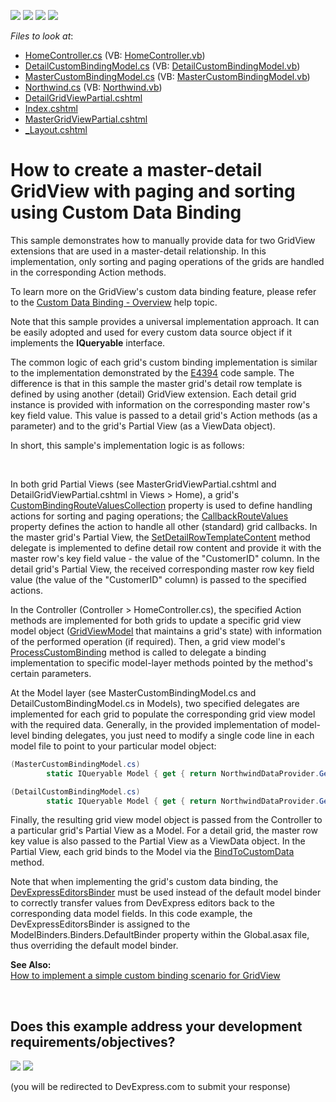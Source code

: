 <!-- default badges list -->
![](https://img.shields.io/endpoint?url=https://codecentral.devexpress.com/api/v1/VersionRange/128551320/14.1.3%2B)
[![](https://img.shields.io/badge/Open_in_DevExpress_Support_Center-FF7200?style=flat-square&logo=DevExpress&logoColor=white)](https://supportcenter.devexpress.com/ticket/details/E4398)
[![](https://img.shields.io/badge/📖_How_to_use_DevExpress_Examples-e9f6fc?style=flat-square)](https://docs.devexpress.com/GeneralInformation/403183)
[![](https://img.shields.io/badge/💬_Leave_Feedback-feecdd?style=flat-square)](#does-this-example-address-your-development-requirementsobjectives)
<!-- default badges end -->
<!-- default file list -->
*Files to look at*:

* [HomeController.cs](./CS/Example/Controllers/HomeController.cs) (VB: [HomeController.vb](./VB/Example/Controllers/HomeController.vb))
* [DetailCustomBindingModel.cs](./CS/Example/Models/DetailCustomBindingModel.cs) (VB: [DetailCustomBindingModel.vb](./VB/Example/Models/DetailCustomBindingModel.vb))
* [MasterCustomBindingModel.cs](./CS/Example/Models/MasterCustomBindingModel.cs) (VB: [MasterCustomBindingModel.vb](./VB/Example/Models/MasterCustomBindingModel.vb))
* [Northwind.cs](./CS/Example/Models/Northwind.cs) (VB: [Northwind.vb](./VB/Example/Models/Northwind.vb))
* [DetailGridViewPartial.cshtml](./CS/Example/Views/Home/DetailGridViewPartial.cshtml)
* [Index.cshtml](./CS/Example/Views/Home/Index.cshtml)
* [MasterGridViewPartial.cshtml](./CS/Example/Views/Home/MasterGridViewPartial.cshtml)
* [_Layout.cshtml](./CS/Example/Views/Shared/_Layout.cshtml)
<!-- default file list end -->
# How to create a master-detail GridView with paging and sorting using Custom Data Binding


<p>This sample demonstrates how to manually provide data for two GridView extensions that are used in a master-detail relationship. In this implementation, only sorting and paging operations of the grids are handled in the corresponding Action methods.</p><p>To learn more on the GridView's custom data binding feature, please refer to the <a href="http://documentation.devexpress.com/#AspNet/CustomDocument14374"><u>Custom Data Binding - Overview</u></a> help topic.</p><p>Note that this sample provides a universal implementation approach. It can be easily adopted and used for every custom data source object if it implements the <strong>IQueryable</strong> interface. </p><p>The common logic of each grid's custom binding implementation is similar to the implementation demonstrated by the <a href="http://www.devexpress.com/Support/Center/Example/Details/E4394"><u>E4394</u></a> code sample. The difference is that in this sample the master grid's detail row template is defined by using another (detail) GridView extension. Each detail grid instance is provided with information on the corresponding master row's key field value. This value is passed to a detail grid's Action methods (as a parameter) and to the grid's Partial View (as a ViewData object).</p><p></p><p>In short, this sample's implementation logic is as follows:</p><br />
<p>In both grid Partial Views (see MasterGridViewPartial.cshtml and DetailGridViewPartial.cshtml in Views > Home), a grid's <a href="https://docs.devexpress.com/AspNetMvc/DevExpress.Web.Mvc.GridViewSettings.CustomBindingRouteValuesCollection"><u>CustomBindingRouteValuesCollection</u></a> property is used to define handling actions for sorting and paging operations; the <a href="http://documentation.devexpress.com/#AspNet/DevExpressWebMvcGridViewSettings_CallbackRouteValuestopic"><u>CallbackRouteValues</u></a> property defines the action to handle all other (standard) grid callbacks. In the master grid's Partial View, the <a href="http://documentation.devexpress.com/#AspNet/DevExpressWebMvcGridViewSettings_SetDetailRowTemplateContenttopic"><u>SetDetailRowTemplateContent</u></a> method delegate is implemented to define detail row content and provide it with the master row's key field value - the value of the "CustomerID" column. In the detail grid's Partial View, the received corresponding master row key field value (the value of the "CustomerID" column) is passed to the specified actions.</p><p>In the Controller (Controller > HomeController.cs), the specified Action methods are implemented for both grids to update a specific grid view model object (<a href="https://docs.devexpress.com/AspNetMvc/DevExpress.Web.Mvc.GridViewModel"><u>GridViewModel</u></a> that maintains a grid's state) with information of the performed operation (if required). Then, a grid view model's <a href="http://documentation.devexpress.com/#AspNet/DevExpressWebMvcGridViewModel_ProcessCustomBindingtopic"><u>ProcessCustomBinding</u></a> method is called to delegate a binding implementation to specific model-layer methods pointed by the method's certain parameters.</p><p>At the Model layer (see MasterCustomBindingModel.cs and DetailCustomBindingModel.cs in Models), two specified delegates are implemented for each grid to populate the corresponding grid view model with the required data. Generally, in the provided implementation of model-level binding delegates, you just need to modify a single code line in each model file to point to your particular model object:<br />
</p>

```cs
(MasterCustomBindingModel.cs)
        static IQueryable Model { get { return NorthwindDataProvider.GetCustomers(); } }

```



```cs
(DetailCustomBindingModel.cs)
        static IQueryable Model { get { return NorthwindDataProvider.GetInvoices(); } }

```

<p>Finally, the resulting grid view model object is passed from the Controller to a particular grid's Partial View as a Model. For a detail grid, the master row key value is also passed to the Partial View as a ViewData object. In the Partial View, each grid binds to the Model via the <a href="https://docs.devexpress.com/AspNetMvc/DevExpress.Web.Mvc.GridViewExtension.BindToCustomData(DevExpress.Web.Mvc.GridViewModel)?p=netframework"><u>BindToCustomData</u></a> method.</p><p>Note that when implementing the grid's custom data binding, the <a href="https://docs.devexpress.com/AspNetMvc/DevExpress.Web.Mvc.DevExpressEditorsBinder"><u>DevExpressEditorsBinder</u></a> must be used instead of the default model binder to correctly transfer values from DevExpress editors back to the corresponding data model fields. In this code example, the DevExpressEditorsBinder is assigned to the ModelBinders.Binders.DefaultBinder property within the Global.asax file, thus overriding the default model binder.</p><p><strong>See Also:<br />
</strong><a href="https://www.devexpress.com/Support/Center/p/E4394">How to implement a simple custom binding scenario for GridView</a></p>

<br/>


<!-- feedback -->
## Does this example address your development requirements/objectives?

[<img src="https://www.devexpress.com/support/examples/i/yes-button.svg"/>](https://www.devexpress.com/support/examples/survey.xml?utm_source=github&utm_campaign=asp-net-mvc-grid-master-detail-and-custom-binding&~~~was_helpful=yes) [<img src="https://www.devexpress.com/support/examples/i/no-button.svg"/>](https://www.devexpress.com/support/examples/survey.xml?utm_source=github&utm_campaign=asp-net-mvc-grid-master-detail-and-custom-binding&~~~was_helpful=no)

(you will be redirected to DevExpress.com to submit your response)
<!-- feedback end -->
